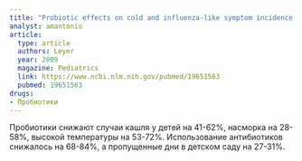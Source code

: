 ```yaml
---
title: "Probiotic effects on cold and influenza-like symptom incidence and duration in children"
analyst: amantonio
article:
  type: article
  authors: Leyer
  year: 2009
  magazine: Pediatrics
  link: https://www.ncbi.nlm.nih.gov/pubmed/19651563
  pubmed: 19651563
drugs:
- Пробиотики
---
```


Пробиотики снижают случаи кашля у детей на 41-62%, насморка на 28-58%, высокой температуры на 53-72%. Использование антибиотиков снижалось на 68-84%, а пропущенные дни в детском саду на 27-31%.
